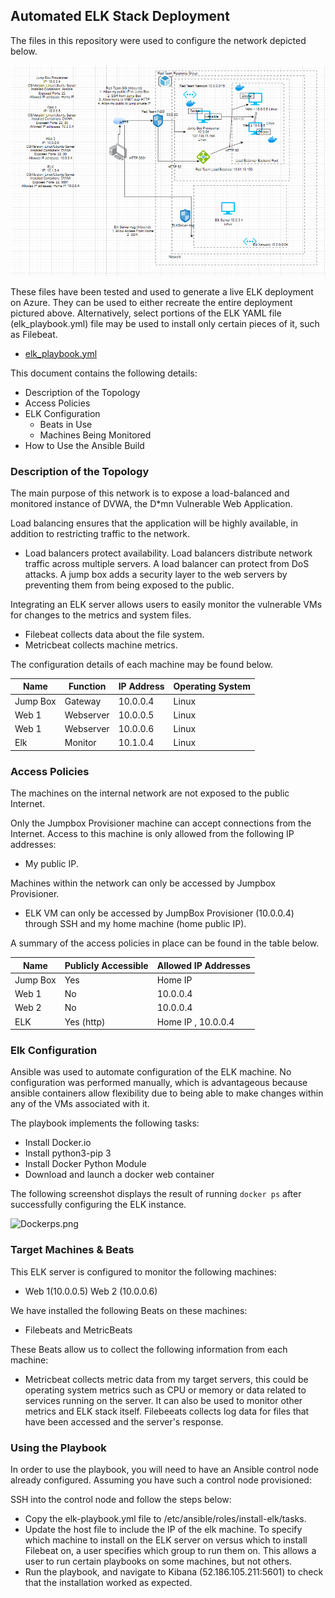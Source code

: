 ## Automated ELK Stack Deployment

The files in this repository were used to configure the network depicted below.

![Network Diagram](Diagrams/NetworkDiagram.png)

These files have been tested and used to generate a live ELK deployment on Azure. They can be used to either recreate the entire deployment pictured above. Alternatively, select portions of the ELK YAML file (elk_playbook.yml) file may be used to install only certain pieces of it, such as Filebeat.

  - [elk_playbook.yml](Ansible/elk_playook.yml)

This document contains the following details:
- Description of the Topology
- Access Policies
- ELK Configuration
  - Beats in Use
  - Machines Being Monitored
- How to Use the Ansible Build


### Description of the Topology

The main purpose of this network is to expose a load-balanced and monitored instance of DVWA, the D*mn Vulnerable Web Application.

Load balancing ensures that the application will be highly available, in addition to restricting traffic to the network.
- Load balancers protect availability. Load balancers distribute network traffic across multiple servers. A load balancer can protect from DoS attacks. A jump box adds a security layer to the web servers by preventing them from being exposed to the public. 

Integrating an ELK server allows users to easily monitor the vulnerable VMs for changes to the metrics and system files.
- Filebeat collects data about the file system.
- Metricbeat collects machine metrics. 

The configuration details of each machine may be found below.


| Name     | Function | IP Address | Operating System |
|----------|----------|------------|------------------|
| Jump Box | Gateway  | 10.0.0.4   | Linux            |
| Web 1    | Webserver| 10.0.0.5   | Linux            |
| Web 1    | Webserver| 10.0.0.6   | Linux            |
| Elk      | Monitor  | 10.1.0.4   | Linux            |

### Access Policies

The machines on the internal network are not exposed to the public Internet. 

Only the Jumpbox Provisioner machine can accept connections from the Internet. Access to this machine is only allowed from the following IP addresses:
- My public IP. 

Machines within the network can only be accessed by Jumpbox Provisioner.
- ELK VM can only be accessed by JumpBox Provisioner (10.0.0.4) through SSH and my home machine (home public IP). 

A summary of the access policies in place can be found in the table below.

| Name     | Publicly Accessible | Allowed IP Addresses |
|----------|---------------------|----------------------|
| Jump Box | Yes                 |  Home IP             |
| Web 1    | No                  |  10.0.0.4            |        
| Web 2    | No                  |  10.0.0.4            |        
| ELK      | Yes (http)          |  Home IP , 10.0.0.4  |                

### Elk Configuration

Ansible was used to automate configuration of the ELK machine. No configuration was performed manually, which is advantageous because ansible containers allow flexibility due to being able to make changes within any of the VMs associated with it. 

The playbook implements the following tasks:
- Install Docker.io
- Install python3-pip 3
- Install Docker Python Module
- Download and launch a docker web container

The following screenshot displays the result of running `docker ps` after successfully configuring the ELK instance.

![Dockerps.png](Images/Dockerps.png)

### Target Machines & Beats
This ELK server is configured to monitor the following machines:
- Web 1(10.0.0.5) Web 2 (10.0.0.6)

We have installed the following Beats on these machines:
- Filebeats and MetricBeats

These Beats allow us to collect the following information from each machine:
- Metricbeat collects metric data from my target servers, this could be operating system metrics such as CPU or memory or data related to services running on the server. It can also be used to monitor other metrics and ELK stack itself. Filebeeats collects log data for files that have been accessed and the server's response. 

### Using the Playbook
In order to use the playbook, you will need to have an Ansible control node already configured. Assuming you have such a control node provisioned: 

SSH into the control node and follow the steps below:
- Copy the elk-playbook.yml file to /etc/ansible/roles/install-elk/tasks.
- Update the host file to include the IP of the elk machine. To specify which machine to install on the ELK server on versus which to install Filebeat on, a user specifies which group to run them on. This allows a user to run certain playbooks on some machines, but not others.  
- Run the playbook, and navigate to Kibana (52.186.105.211:5601) to check that the installation worked as expected.
